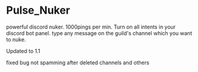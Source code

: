 # Pulse_Nuker
powerful discord nuker. 1000pings per min.
Turn on all intents in your discord bot panel.
type any message on the guild's channel which you want to nuke.

Updated to 1.1

fixed bug not spamming after deleted channels and others
